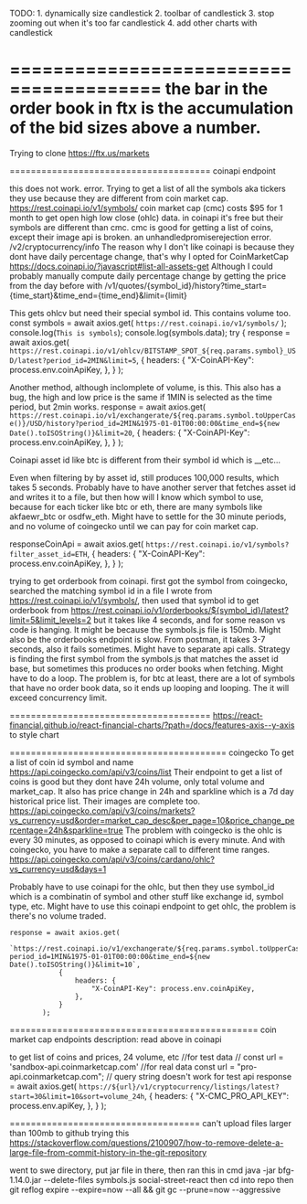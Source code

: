 TODO:
	1. dynamically size candlestick
	2. toolbar of candlestick
	3. stop zooming out when it's too far candlestick
	4. add other charts with candlestick


========================================
the bar in the order book in ftx is the accumulation of the bid sizes above a number.
=======================================
Trying to clone https://ftx.us/markets

======================================
coinapi endpoint

this does not work. error. Trying to get a list of all the symbols aka tickers they use because they are different from coin market cap.
https://rest.coinapi.io/v1/symbols/
coin market cap (cmc) costs $95 for 1 month to get open high low close (ohlc) data.
in coinapi it's free but their symbols are different than cmc.
cmc is good for getting a list of coins, except their image api is broken. an unhandledpromiserejection error.
/v2/cryptocurrency/info
The reason why I don't like coinapi is because they dont have daily percentage change, that's why I opted for CoinMarketCap
https://docs.coinapi.io/?javascript#list-all-assets-get
Although I could probably manually compute daily percentage change by getting the price from the day before with 
/v1/quotes/{symbol_id}/history?time_start={time_start}&time_end={time_end}&limit={limit}


This gets ohlcv but need their special symbol id. This contains volume too.
		const symbols = await axios.get(
			`https://rest.coinapi.io/v1/symbols/`
		);
		console.log(`This is symbols`);
		console.log(symbols.data);
		try {
			response = await axios.get(
				`https://rest.coinapi.io/v1/ohlcv/BITSTAMP_SPOT_${req.params.symbol}_USD/latest?period_id=2MIN&limit=5`,
				{
					headers: {
						"X-CoinAPI-Key": process.env.coinApiKey,
					},
				}
			);


Another method, although inclomplete of volume, is this. This also has a bug, the high and low price is the same if 1MIN is selected as the time period, but 2min works.
response = await axios.get(
				`https://rest.coinapi.io/v1/exchangerate/${req.params.symbol.toUpperCase()}/USD/history?period_id=2MIN&1975-01-01T00:00:00&time_end=${new Date().toISOString()}&limit=20`,
				{
					headers: {
						"X-CoinAPI-Key": process.env.coinApiKey,
					},
				}
			);


Coinapi asset id like btc is different from their symbol id which is <exchange>_<assetid>_etc...


Even when filtering by by asset id, still produces 100,000 results, which takes 5 seconds. Probably have to have another server that fetches asset id and writes it to a file, but then how will I know which symbol to use, because for each ticker like btc or eth, there are many symbols like akfaewr_btc or osdfw_eth. Might have to settle for the 30 minute periods, and no volume of coingecko until we can pay for coin market cap.

responseCoinApi = await axios.get(
				`https://rest.coinapi.io/v1/symbols?filter_asset_id=ETH`,
				{
					headers: {
						"X-CoinAPI-Key": process.env.coinApiKey,
					},
				}
			);



trying to get orderbook from coinapi. first got the symbol from coingecko, searched the matching symbol id in a file I wrote from https://rest.coinapi.io/v1/symbols/, then used that symbol id to get orderbook from 
https://rest.coinapi.io/v1/orderbooks/${symbol_id}/latest?limit=5&limit_levels=2
but it takes like 4 seconds, and for some reason vs code is hanging. It might be because the symbols.js file is 150mb. Might also be the orderbooks endpoint is slow. From postman, it takes 3-7 seconds, also it fails sometimes. Might have to separate api calls. Strategy is finding the first symbol from the symbols.js that matches the asset id base, but sometimes this produces no order books when fetching. Might have to do a loop.
The problem is, for btc at least, there are a lot of symbols that have no order book data, so it ends up looping and looping. The it will exceed concurrency limit.

======================================
https://react-financial.github.io/react-financial-charts/?path=/docs/features-axis--y-axis
to style chart


=========================================
coingecko
To get a list of coin id symbol and name
https://api.coingecko.com/api/v3/coins/list
Their endpoint to get a list of coins is good but they dont have 24h volume, only total volume and market_cap. It also has price change in 24h and sparkline which is a 7d day historical price list. Their images are complete too.
https://api.coingecko.com/api/v3/coins/markets?vs_currency=usd&order=market_cap_desc&per_page=10&price_change_percentage=24h&sparkline=true
The problem with coingecko is the ohlc is every 30 minutes, as opposed to coinapi which is every minute. And with coingecko, you have to make a separate call to different time ranges.
https://api.coingecko.com/api/v3/coins/cardano/ohlc?vs_currency=usd&days=1

Probably have to use coinapi for the ohlc, but then they use symbol_id which is a combinatin of symbol and other stuff like exchange id, symbol type, etc.
Might have to use this coinapi endpoint to get ohlc, the problem is there's no volume traded.

	response = await axios.get(
				`https://rest.coinapi.io/v1/exchangerate/${req.params.symbol.toUpperCase()}/USD/history?period_id=1MIN&1975-01-01T00:00:00&time_end=${new Date().toISOString()}&limit=10`,
				{
					headers: {
						"X-CoinAPI-Key": process.env.coinApiKey,
					},
				}
			);



===============================================
coin market cap endpoints
description: read above in coinapi

to get list of coins and prices, 24 volume, etc
//for test data
			// const url = 'sandbox-api.coinmarketcap.com'
			//for real data
			const url = "pro-api.coinmarketcap.com";
			// query string doesn't work for test api
			response = await axios.get(
				`https://${url}/v1/cryptocurrency/listings/latest?start=30&limit=10&sort=volume_24h`,
				{
					headers: {
						"X-CMC_PRO_API_KEY": process.env.apiKey,
					},
				}
			);


====================================
can't upload files larger than 100mb to github
trying this 
https://stackoverflow.com/questions/2100907/how-to-remove-delete-a-large-file-from-commit-history-in-the-git-repository

went to swe directory, put jar file in there, then ran this in cmd
java -jar bfg-1.14.0.jar --delete-files symbols.js social-street-react
then
cd into repo
then
git reflog expire --expire=now --all && git gc --prune=now --aggressive
